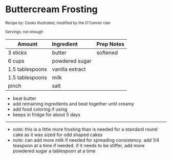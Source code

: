 # Buttercream Frosting

<small>Recipe by: Cooks Illustrated, modified by the O'Connor clan</small>

<small>Servings: not enough</small>

| Amount          | Ingredient      | Prep Notes                   |
| --------------- | :-------------- | :--------------------------- |
| 3 sticks        | butter          | softened                     |
| 6 cups          | powdered sugar  |                              |
| 1.5 tablespoons | vanilla extract |                              |
| 1.5 tablespoons | milk            |                              |
| pinch           | salt            |                              |

- beat butter
- add remaining ingredients and beat together until creamy
- add food coloring if using
- keeps in fridge for about 5 days

---

- _note_: this is a little more frosting than is needed for a standard round cake as it was sized for odd shaped cakes
- _note_: can add more milk if needed for spreading consistency. add 1/4 teaspoon at a time if needed. if it needs to be stiffer, add more powdered sugar a tablespoon at a time
